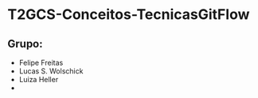 # T2GCS-Conceitos-TecnicasGitFlow


Grupo:
- 
- Felipe Freitas
- Lucas S. Wolschick
- Luiza Heller
- 
